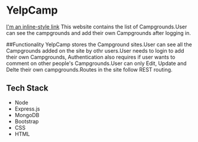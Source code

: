 # YelpCamp
[I'm an inline-style link](https://murmuring-woodland-13945.herokuapp.com/)
This website contains the list of Campgrounds.User can see the campgrounds and add their own Campgrounds after logging in.

##Functionality
YelpCamp stores the Campground sites.User can see all the Campgrounds added on the site by othr users.User needs to login to add
their own Campgrounds, Authentication also requires if user wants to comment on other people's Campgrounds.User can only Edit,
Update and Delte their own campgrounds.Routes in the site follow REST routing.

## Tech Stack
* Node
* Express.js
* MongoDB
* Bootstrap
* CSS
* HTML
